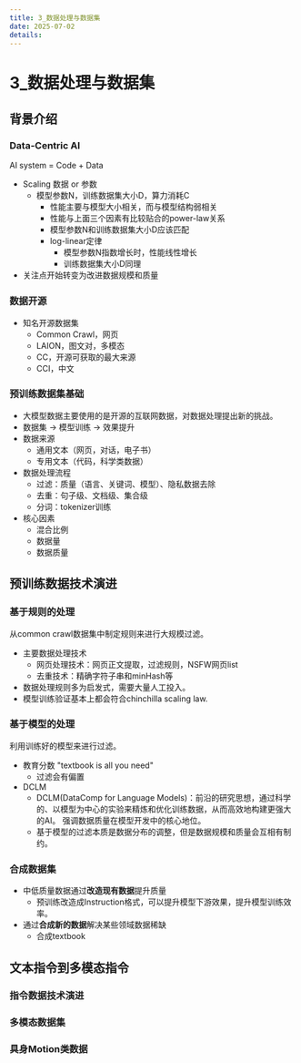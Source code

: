 ```yaml
---
title: 3_数据处理与数据集
date: 2025-07-02
details: 
---
```

# 3_数据处理与数据集
## 背景介绍
### Data-Centric AI
AI system = Code + Data
- Scaling 数据 or 参数
    - 模型参数N，训练数据集大小D，算力消耗C
        - 性能主要与模型大小相关，而与模型结构弱相关
        - 性能与上面三个因素有比较贴合的power-law关系
        - 模型参数N和训练数据集大小D应该匹配
        - log-linear定律
            - 模型参数N指数增长时，性能线性增长
            - 训练数据集大小D同理
- 关注点开始转变为改进数据规模和质量
### 数据开源
- 知名开源数据集
    - Common Crawl，网页
    - LAION，图文对，多模态
    - CC，开源可获取的最大来源
    - CCI，中文
### 预训练数据集基础
- 大模型数据主要使用的是开源的互联网数据，对数据处理提出新的挑战。
- 数据集 -> 模型训练 -> 效果提升
- 数据来源
    - 通用文本（网页，对话，电子书）
    - 专用文本（代码，科学类数据）
- 数据处理流程
    - 过滤：质量（语言、关键词、模型）、隐私数据去除
    - 去重：句子级、文档级、集合级
    - 分词：tokenizer训练
- 核心因素
    - 混合比例
    - 数据量
    - 数据质量
## 预训练数据技术演进
### 基于规则的处理
从common crawl数据集中制定规则来进行大规模过滤。
- 主要数据处理技术
    - 网页处理技术：网页正文提取，过滤规则，NSFW网页list
    - 去重技术：精确字符子串和minHash等
- 数据处理规则多为启发式，需要大量人工投入。
- 模型训练验证基本上都会符合chinchilla scaling law.
### 基于模型的处理
利用训练好的模型来进行过滤。
- 教育分数 "textbook is all you need"
    - 过滤会有偏置
- DCLM
    - DCLM(DataComp for Language Models)：前沿的研究思想，通过科学的、以模型为中心的实验来精炼和优化训练数据，从而高效地构建更强大的AI。 强调数据质量在模型开发中的核心地位。
    - 基于模型的过滤本质是数据分布的调整，但是数据规模和质量会互相有制约。
### 合成数据集
- 中低质量数据通过**改造现有数据**提升质量
    - 预训练改造成Instruction格式，可以提升模型下游效果，提升模型训练效率。
- 通过**合成新的数据**解决某些领域数据稀缺
    - 合成textbook
## 文本指令到多模态指令

### 指令数据技术演进

### 多模态数据集

### 具身Motion类数据